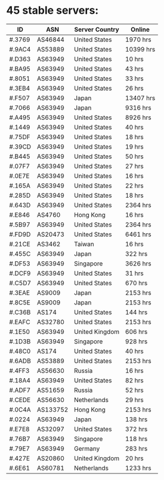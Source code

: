 # 45 stable servers:

| ID | ASN | Server Country | Online |
| ------ | ------ | ------ | ------ |
| #.3769 | AS46844 | United States | 1970 hrs |
| #.9AC4 | AS53889 | United States | 10399 hrs |
| #.D363 | AS63949 | United States | 10 hrs |
| #.BA95 | AS63949 | United States | 43 hrs |
| #.8051 | AS63949 | United States | 33 hrs |
| #.3EB4 | AS63949 | United States | 26 hrs |
| #.F507 | AS63949 | Japan | 13407 hrs |
| #.7066 | AS63949 | Japan | 9316 hrs |
| #.A495 | AS63949 | United States | 8926 hrs |
| #.1449 | AS63949 | United States | 40 hrs |
| #.75DF | AS63949 | United States | 18 hrs |
| #.39CD | AS63949 | United States | 19 hrs |
| #.B445 | AS63949 | United States | 50 hrs |
| #.07F7 | AS63949 | United States | 27 hrs |
| #.0E7E | AS63949 | United States | 16 hrs |
| #.165A | AS63949 | United States | 22 hrs |
| #.285D | AS63949 | United States | 18 hrs |
| #.643D | AS63949 | United States | 2364 hrs |
| #.E846 | AS4760 | Hong Kong | 16 hrs |
| #.5B97 | AS63949 | United States | 2364 hrs |
| #.FD9D | AS20473 | United States | 6461 hrs |
| #.21CE | AS3462 | Taiwan | 16 hrs |
| #.455C | AS63949 | Japan | 322 hrs |
| #.DF53 | AS63949 | Singapore | 3626 hrs |
| #.DCF9 | AS63949 | United States | 31 hrs |
| #.C5D7 | AS63949 | United States | 670 hrs |
| #.3EAE | AS9009 | Japan | 2153 hrs |
| #.8C5E | AS9009 | Japan | 2153 hrs |
| #.C36B | AS174 | United States | 144 hrs |
| #.EAFC | AS32780 | United States | 2153 hrs |
| #.1E50 | AS63949 | United Kingdom | 606 hrs |
| #.1D3B | AS63949 | Singapore | 928 hrs |
| #.48C0 | AS174 | United States | 40 hrs |
| #.6ADB | AS53889 | United States | 2153 hrs |
| #.4FF3 | AS56630 | Russia | 16 hrs |
| #.18A4 | AS63949 | United States | 82 hrs |
| #.ADF7 | AS51659 | Russia | 52 hrs |
| #.CEDE | AS56630 | Netherlands | 29 hrs |
| #.0C4A | AS133752 | Hong Kong | 2153 hrs |
| #.0224 | AS63949 | Japan | 138 hrs |
| #.E7E8 | AS32097 | United States | 372 hrs |
| #.76B7 | AS63949 | Singapore | 118 hrs |
| #.79E7 | AS63949 | Germany | 283 hrs |
| #.427E | AS20860 | United Kingdom | 20 hrs |
| #.6E61 | AS60781 | Netherlands | 1233 hrs |

